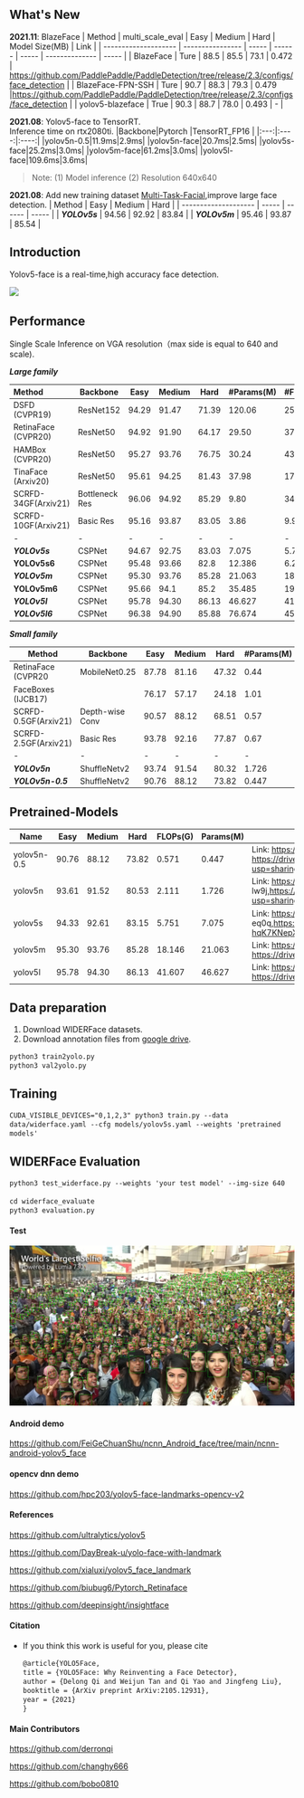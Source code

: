 ## What's New

**2021.11**: BlazeFace
| Method               | multi_scale_eval | Easy  | Medium | Hard  | Model Size(MB) | Link  |
| -------------------- | ---------------- | ----- | ------ | ----- | -------------- | ----- |
| BlazeFace            | Ture             | 88.5  | 85.5   | 73.1  | 0.472          | https://github.com/PaddlePaddle/PaddleDetection/tree/release/2.3/configs/face_detection |
| BlazeFace-FPN-SSH    | Ture             | 90.7  | 88.3   | 79.3  | 0.479          |https://github.com/PaddlePaddle/PaddleDetection/tree/release/2.3/configs/face_detection |
| yolov5-blazeface     | True             | 90.3  | 88.7   | 78.0  | 0.493          | -     |

**2021.08**: Yolov5-face to TensorRT.  
Inference time on rtx2080ti.
|Backbone|Pytorch |TensorRT_FP16 |
|:---:|:----:|:----:|
|yolov5n-0.5|11.9ms|2.9ms|
|yolov5n-face|20.7ms|2.5ms|
|yolov5s-face|25.2ms|3.0ms|
|yolov5m-face|61.2ms|3.0ms|
|yolov5l-face|109.6ms|3.6ms|
> Note: (1) Model inference  (2) Resolution 640x640


**2021.08**: Add new training dataset [Multi-Task-Facial](https://drive.google.com/file/d/1Pwd6ga06cDjeOX20RSC1KWiT888Q9IpM/view?usp=sharing),improve large face detection.
| Method               | Easy  | Medium | Hard  | 
| -------------------- | ----- | ------ | ----- |
| ***YOLOv5s***        | 94.56 | 92.92  | 83.84 |
| ***YOLOv5m***        | 95.46 | 93.87  | 85.54 |


## Introduction

Yolov5-face is a real-time,high accuracy face detection.

![](data/images/yolov5-face-p6.png)

## Performance

Single Scale Inference on VGA resolution（max side is equal to 640 and scale).

***Large family***

| Method              | Backbone       | Easy  | Medium | Hard  | \#Params(M) | \#Flops(G) |
| :------------------ | -------------- | ----- | ------ | ----- | ----------- | ---------- |
| DSFD (CVPR19)       | ResNet152      | 94.29 | 91.47  | 71.39 | 120.06      | 259.55     |
| RetinaFace (CVPR20) | ResNet50       | 94.92 | 91.90  | 64.17 | 29.50       | 37.59      |
| HAMBox (CVPR20)     | ResNet50       | 95.27 | 93.76  | 76.75 | 30.24       | 43.28      |
| TinaFace (Arxiv20)  | ResNet50       | 95.61 | 94.25  | 81.43 | 37.98       | 172.95     |
| SCRFD-34GF(Arxiv21) | Bottleneck Res | 96.06 | 94.92  | 85.29 | 9.80        | 34.13      |
| SCRFD-10GF(Arxiv21) | Basic Res      | 95.16 | 93.87  | 83.05 | 3.86        | 9.98       |
| -                   | -              | -     | -      | -     | -           | -          |
| ***YOLOv5s***       | CSPNet         | 94.67 | 92.75  | 83.03 | 7.075       | 5.751      |
| **YOLOv5s6**        | CSPNet         | 95.48 | 93.66  | 82.8  | 12.386      | 6.280      |
| ***YOLOv5m***       | CSPNet         | 95.30 | 93.76  | 85.28 | 21.063      | 18.146     |
| **YOLOv5m6**        | CSPNet         | 95.66 | 94.1   | 85.2  | 35.485      | 19.773     |
| ***YOLOv5l***       | CSPNet         | 95.78 | 94.30  | 86.13 | 46.627      | 41.607     |
| ***YOLOv5l6***      | CSPNet         | 96.38 | 94.90  | 85.88 | 76.674      | 45.279     |


***Small family***

| Method               | Backbone        | Easy  | Medium | Hard  | \#Params(M) | \#Flops(G) |
| -------------------- | --------------- | ----- | ------ | ----- | ----------- | ---------- |
| RetinaFace (CVPR20   | MobileNet0.25   | 87.78 | 81.16  | 47.32 | 0.44        | 0.802      |
| FaceBoxes (IJCB17)   |                 | 76.17 | 57.17  | 24.18 | 1.01        | 0.275      |
| SCRFD-0.5GF(Arxiv21) | Depth-wise Conv | 90.57 | 88.12  | 68.51 | 0.57        | 0.508      |
| SCRFD-2.5GF(Arxiv21) | Basic Res       | 93.78 | 92.16  | 77.87 | 0.67        | 2.53       |
| -                    | -               | -     | -      | -     | -           | -          |
| ***YOLOv5n***        | ShuffleNetv2    | 93.74 | 91.54  | 80.32 | 1.726       | 2.111      |
| ***YOLOv5n-0.5***    | ShuffleNetv2    | 90.76 | 88.12  | 73.82 | 0.447       | 0.571      |



## Pretrained-Models

| Name        | Easy  | Medium | Hard  | FLOPs(G) | Params(M) | Link                                                         |
| ----------- | ----- | ------ | ----- | -------- | --------- | ------------------------------------------------------------ |
| yolov5n-0.5 | 90.76 | 88.12  | 73.82 | 0.571    | 0.447     | Link: https://pan.baidu.com/s/1UgiKwzFq5NXI2y-Zui1kiA  pwd: s5ow, https://drive.google.com/file/d/1XJ8w55Y9Po7Y5WP4X1Kg1a77ok2tL_KY/view?usp=sharing |
| yolov5n     | 93.61 | 91.52  | 80.53 | 2.111    | 1.726     | Link: https://pan.baidu.com/s/1xsYns6cyB84aPDgXB7sNDQ  pwd: lw9j,https://drive.google.com/file/d/18oenL6tjFkdR1f5IgpYeQfDFqU4w3jEr/view?usp=sharing |
| yolov5s     | 94.33 | 92.61  | 83.15 | 5.751    | 7.075     | Link: https://pan.baidu.com/s/1fyzLxZYx7Ja1_PCIWRhxbw  Link: eq0q,https://drive.google.com/file/d/1zxaHeLDyID9YU4-hqK7KNepXIwbTkRIO/view?usp=sharing |
| yolov5m     | 95.30 | 93.76  | 85.28 | 18.146   | 21.063    | Link: https://pan.baidu.com/s/1oePvd2K6R4-gT0g7EERmdQ  pwd: jmtk, https://drive.google.com/file/d/1Sx-KEGXSxvPMS35JhzQKeRBiqC98VDDI |
| yolov5l     | 95.78 | 94.30  | 86.13 | 41.607   | 46.627    | Link: https://pan.baidu.com/s/11l4qSEgA2-c7e8lpRt8iFw  pwd: 0mq7, https://drive.google.com/file/d/16F-3AjdQBn9p3nMhStUxfDNAE_1bOF_r |

## Data preparation

1. Download WIDERFace datasets.
2. Download annotation files from [google drive](https://drive.google.com/file/d/1tU_IjyOwGQfGNUvZGwWWM4SwxKp2PUQ8/view?usp=sharing).

```shell
python3 train2yolo.py
python3 val2yolo.py
```



## Training

```shell
CUDA_VISIBLE_DEVICES="0,1,2,3" python3 train.py --data data/widerface.yaml --cfg models/yolov5s.yaml --weights 'pretrained models'
```



## WIDERFace Evaluation

```shell
python3 test_widerface.py --weights 'your test model' --img-size 640

cd widerface_evaluate
python3 evaluation.py
```

#### Test

![](data/images/result.jpg)


#### Android demo

https://github.com/FeiGeChuanShu/ncnn_Android_face/tree/main/ncnn-android-yolov5_face

#### opencv dnn demo

https://github.com/hpc203/yolov5-face-landmarks-opencv-v2

#### References

https://github.com/ultralytics/yolov5

https://github.com/DayBreak-u/yolo-face-with-landmark

https://github.com/xialuxi/yolov5_face_landmark

https://github.com/biubug6/Pytorch_Retinaface

https://github.com/deepinsight/insightface


#### Citation 
- If you think this work is useful for you, please cite 
 
      @article{YOLO5Face,
      title = {YOLO5Face: Why Reinventing a Face Detector},
      author = {Delong Qi and Weijun Tan and Qi Yao and Jingfeng Liu},
      booktitle = {ArXiv preprint ArXiv:2105.12931},
      year = {2021}
      }

#### Main Contributors
https://github.com/derronqi  

https://github.com/changhy666 

https://github.com/bobo0810 


